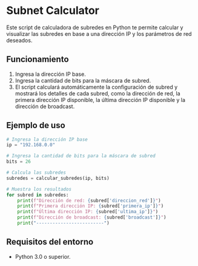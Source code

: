 # Subnet Calculator

Este script de calculadora de subredes en Python te permite calcular y visualizar las subredes en base a una dirección IP y los parámetros de red deseados.

## Funcionamiento

1. Ingresa la dirección IP base.
2. Ingresa la cantidad de bits para la máscara de subred.
3. El script calculará automáticamente la configuración de subred y mostrará los detalles de cada subred, como la dirección de red, la primera dirección IP disponible, la última dirección IP disponible y la dirección de broadcast.

## Ejemplo de uso

```python
# Ingresa la dirección IP base
ip = "192.168.0.0"

# Ingresa la cantidad de bits para la máscara de subred
bits = 26

# Calcula las subredes
subredes = calcular_subredes(ip, bits)

# Muestra los resultados
for subred in subredes:
    print(f"Dirección de red: {subred['direccion_red']}")
    print(f"Primera dirección IP: {subred['primera_ip']}")
    print(f"Última dirección IP: {subred['ultima_ip']}")
    print(f"Dirección de broadcast: {subred['broadcast']}")
    print("-------------------------")
```

## Requisitos del entorno

- Python 3.0 o superior.


